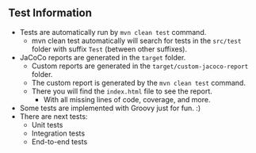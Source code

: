 ## Test Information

- Tests are automatically run by `mvn clean test` command.
  - mvn clean test automatically will search for tests in the `src/test` folder with suffix `Test` (between other suffixes). 
- JaCoCo reports are generated in the `target` folder.
  - Custom reports are generated in the `target/custom-jacoco-report` folder.
  - The custom report is generated by the `mvn clean test` command.
  - There you will find the `index.html` file to see the report.
    - With all missing lines of code, coverage, and more. 
- Some tests are implemented with Groovy just for fun. :)
- There are next tests:
  - Unit tests
  - Integration tests
  - End-to-end tests
